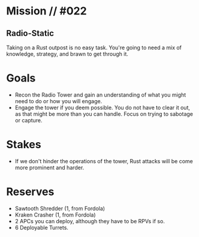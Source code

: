 # Mission // #022
## Radio-Static

Taking on a Rust outpost is no easy task. You're going to need a mix of knowledge, strategy, and brawn to get through it.

# Goals
- Recon the Radio Tower and gain an understanding of what you might need to do or how you will engage.
- Engage the tower if you deem possible. You do not have to clear it out, as that might be more than you can handle. Focus on trying to sabotage or capture.

# Stakes
- If we don't hinder the operations of the tower, Rust attacks will be come more prominent and harder.

# Reserves
- Sawtooth Shredder (1, from Fordola)
- Kraken Crasher (1, from Fordola)
- 2 APCs you can deploy, although they have to be RPVs if so.
- 6 Deployable Turrets.